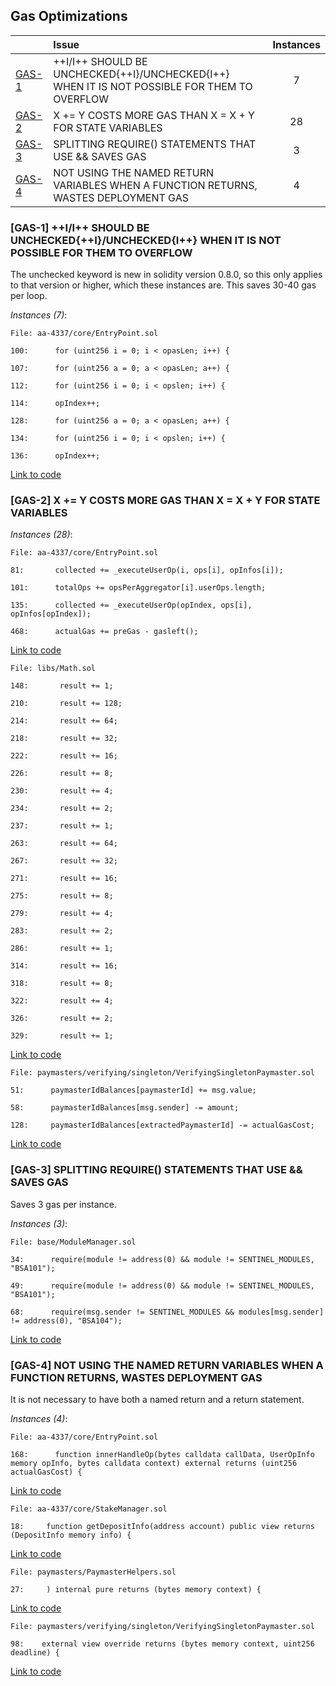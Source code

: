 ## Gas Optimizations


| |Issue|Instances|
|-|:-|:-:|
| [GAS-1](#GAS-1) | ++I/I++ SHOULD BE UNCHECKED{++I}/UNCHECKED{I++} WHEN IT IS NOT POSSIBLE FOR THEM TO OVERFLOW | 7 |
| [GAS-2](#GAS-2) | X += Y COSTS MORE GAS THAN X = X + Y FOR STATE VARIABLES | 28 |
| [GAS-3](#GAS-3) | SPLITTING REQUIRE() STATEMENTS THAT USE && SAVES GAS | 3 |
| [GAS-4](#GAS-4) | NOT USING THE NAMED RETURN VARIABLES WHEN A FUNCTION RETURNS, WASTES DEPLOYMENT GAS | 4 |

###  [GAS-1] ++I/I++ SHOULD BE UNCHECKED{++I}/UNCHECKED{I++} WHEN IT IS NOT POSSIBLE FOR THEM TO OVERFLOW

The unchecked keyword is new in solidity version 0.8.0, so this only applies to that version or higher, which these instances are. This saves 30-40 gas per loop.

*Instances (7)*:
```solidity
File: aa-4337/core/EntryPoint.sol

100:      for (uint256 i = 0; i < opasLen; i++) {

107:      for (uint256 a = 0; a < opasLen; a++) {

112:      for (uint256 i = 0; i < opslen; i++) {

114:      opIndex++;

128:      for (uint256 a = 0; a < opasLen; a++) {

134:      for (uint256 i = 0; i < opslen; i++) {

136:      opIndex++;

```
[Link to code](https://github.com/code-423n4/2023-01-biconomy/blob/main/scw-contracts/contracts/smart-contract-wallet/aa-4337/core/EntryPoint.sol)

###  [GAS-2] X += Y COSTS MORE GAS THAN X = X + Y FOR STATE VARIABLES

*Instances (28)*:
```solidity
File: aa-4337/core/EntryPoint.sol

81:       collected += _executeUserOp(i, ops[i], opInfos[i]);

101:      totalOps += opsPerAggregator[i].userOps.length;

135:      collected += _executeUserOp(opIndex, ops[i], opInfos[opIndex]);

468:      actualGas += preGas - gasleft();

```
[Link to code](https://github.com/code-423n4/2023-01-biconomy/blob/main/scw-contracts/contracts/smart-contract-wallet/aa-4337/core/EntryPoint.sol)

```solidity
File: libs/Math.sol

148:       result += 1;

210:       result += 128;

214:       result += 64;

218:       result += 32;

222:       result += 16;

226:       result += 8;

230:       result += 4;

234:       result += 2;

237:       result += 1;

263:       result += 64;

267:       result += 32;

271:       result += 16;

275:       result += 8;

279:       result += 4;

283:       result += 2;

286:       result += 1;

314:       result += 16;

318:       result += 8;

322:       result += 4;

326:       result += 2;

329:       result += 1;

```
[Link to code](https://github.com/code-423n4/2023-01-biconomy/blob/main/scw-contracts/contracts/smart-contract-wallet/libs/Math.sol)

```solidity
File: paymasters/verifying/singleton/VerifyingSingletonPaymaster.sol

51:      paymasterIdBalances[paymasterId] += msg.value;

58:      paymasterIdBalances[msg.sender] -= amount;

128:     paymasterIdBalances[extractedPaymasterId] -= actualGasCost;

```
[Link to code](https://github.com/code-423n4/2023-01-biconomy/blob/main/scw-contracts/contracts/smart-contract-wallet/paymasters/verifying/singleton/VerifyingSingletonPaymaster.sol)

###  [GAS-3] SPLITTING REQUIRE() STATEMENTS THAT USE && SAVES GAS

Saves 3 gas per instance.

*Instances (3)*:
```solidity
File: base/ModuleManager.sol

34:      require(module != address(0) && module != SENTINEL_MODULES, "BSA101");

49:      require(module != address(0) && module != SENTINEL_MODULES, "BSA101");

68:      require(msg.sender != SENTINEL_MODULES && modules[msg.sender] != address(0), "BSA104");

```
[Link to code](https://github.com/code-423n4/2023-01-biconomy/blob/main/scw-contracts/contracts/smart-contract-wallet/base/ModuleManager.sol)


###  [GAS-4] NOT USING THE NAMED RETURN VARIABLES WHEN A FUNCTION RETURNS, WASTES DEPLOYMENT GAS

It is not necessary to have both a named return and a return statement.

*Instances (4)*:
```solidity
File: aa-4337/core/EntryPoint.sol

168:      function innerHandleOp(bytes calldata callData, UserOpInfo memory opInfo, bytes calldata context) external returns (uint256 actualGasCost) {

```
[Link to code](https://github.com/code-423n4/2023-01-biconomy/blob/main/scw-contracts/contracts/smart-contract-wallet/aa-4337/core/EntryPoint.sol#L168)

```solidity
File: aa-4337/core/StakeManager.sol

18:     function getDepositInfo(address account) public view returns (DepositInfo memory info) { 

```
[Link to code](https://github.com/code-423n4/2023-01-biconomy/blob/main/scw-contracts/contracts/smart-contract-wallet/aa-4337/core/StakeManager.sol#L18)

```solidity
File: paymasters/PaymasterHelpers.sol

27:     ) internal pure returns (bytes memory context) {

```
[Link to code](https://github.com/code-423n4/2023-01-biconomy/blob/main/scw-contracts/contracts/smart-contract-wallet/paymasters/PaymasterHelpers.sol)

```solidity
File: paymasters/verifying/singleton/VerifyingSingletonPaymaster.sol

98:    external view override returns (bytes memory context, uint256 deadline) {

```
[Link to code](https://github.com/code-423n4/2023-01-biconomy/blob/main/scw-contracts/contracts/smart-contract-wallet/paymasters/verifying/singleton/VerifyingSingletonPaymaster.sol#L98)

